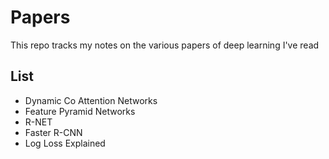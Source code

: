 # Papers

This repo tracks my notes on the various papers of deep learning I've read
## List

* Dynamic Co Attention Networks
* Feature Pyramid Networks
* R-NET
* Faster R-CNN
* Log Loss Explained
